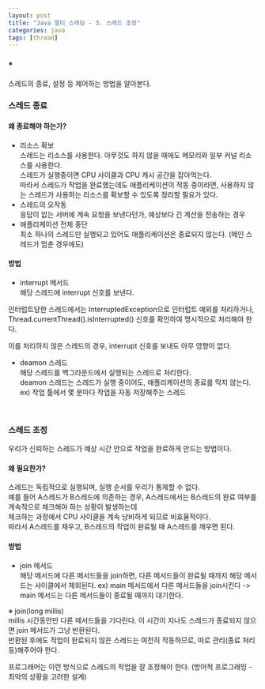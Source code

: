 ```yaml
---
layout: post
title: "Java 멀티 스레딩 - 3. 스레드 조정"
categories: java
tags: [thread]
---
```


### *
스레드의 종료, 설정 등 제어하는 방법을 알아본다.

### 스레드 종료

#### 왜 종료해야 하는가?
- 리소스 확보\
스레드는 리소스를 사용한다. 아무것도 하지 않을 때에도 메모리와 일부 커널 리소스를 사용한다.\
스레드가 실행중이면 CPU 사이클과 CPU 캐시 공간을 잡아먹는다.\
따라서 스레드가 작업을 완료했는데도 애플리케이션이 작동 중이라면, 사용하지 않는 스레드가 사용하는 리소스를 확보할 수 있도록 정리할 필요가 있다.
- 스레드의 오작동\
응답이 없는 서버에 계속 요청을 보낸다던가, 예상보다 긴 계산을 전송하는 경우
- 애플리케이션 전체 중단\
최소 하나의 스레드만 실행되고 있어도 애플리케이션은 종료되지 않는다. (메인 스레드가 멈춘 경우에도)

#### 방법
- interrupt 메서드\
해당 스레드에 interrupt 신호를 보낸다.

인터럽트당한 스레드에서는 InterruptedException으로 인터럽트 예외를 처리하거나,\
Thread.currentThread().isInterrupted() 신호를 확인하여 명시적으로 처리해야 한다.

이를 처리하지 않은 스레드의 경우, interrupt 신호를 보내도 아무 영향이 없다.

- deamon 스레드\
해당 스레드를 백그라운드에서 실행되는 스레드로 처리한다.\
deamon 스레드는 스레드가 실행 중이어도, 애플리케이션의 종료를 막지 않는다.\
ex) 작업 툴에서 몇 분마다 작업을 자동 저장해주는 스레드
<br>

### 스레드 조정
우리가 신뢰하는 스레드가 예상 시간 안으로 작업을 완료하게 만드는 방법이다.

#### 왜 필요한가?
스레드는 독립적으로 실행되며, 실행 순서를 우리가 통제할 수 없다.\
예를 들어 A스레드가 B스레드에 의존하는 경우, A스레드에서는 B스레드의 완료 여부를 계속적으로 체크해야 하는 상황이 발생하는데\
체크하는 과정에서 CPU 사이클을 계속 낭비하게 되므로 비효율적이다.\
따라서 A스레드를 재우고, B스레드의 작업이 완료될 때 A스레드를 깨우면 된다.

#### 방법
- join 메서드\
해당 메서드에 다른 메서드들을 join하면, 다른 메서드들이 완료될 때까지 해당 메서드는 사이클에서 제외된다.
ex) main 메서드에서 다른 메서드들을 join시킨다 -> main 메서드는 다른 메서드들이 종료될 때까지 대기한다.

※ join(long millis)\
millis 시간동안만 다른 메서드들을 기다린다. 이 시간이 지나도 스레드가 종료되지 않으면 join 메서드가 그냥 반환된다.\
반환된 후에도 작업이 완료되지 않은 스레드는 여전히 작동하므로, 따로 관리(종료 처리 등)해주어야 한다.

프로그래머는 이런 방식으로 스레드의 작업을 잘 조정해야 한다. (방어적 프로그래밍 - 최악의 상황을 고려한 설계)